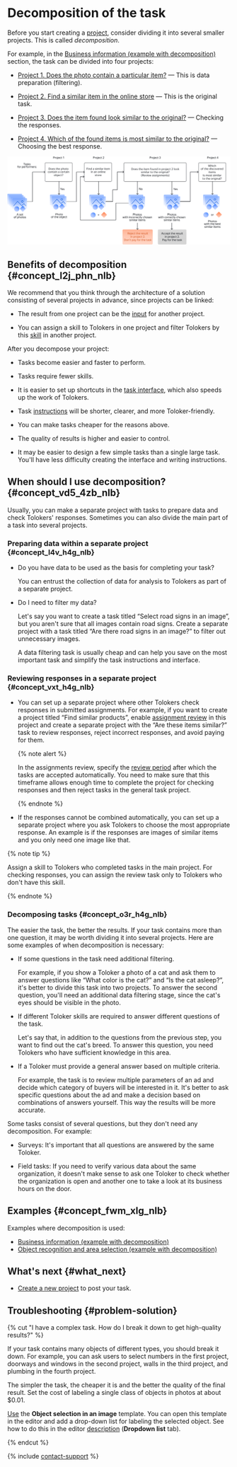 # Decomposition of the task

Before you start creating a [project](../../glossary.md#project), consider dividing it into several smaller projects. This is called _decomposition_.

For example, in the [Business information (example with decomposition)](data-collection.md) section, the task can be divided into four projects:

- [Project 1. Does the photo contain a particular item?](contain_item.md) — This is data preparation (filtering).

- [Project 2. Find a similar item in the online store](find_an_item_in_store.md) — This is the original task.

- [Project 3. Does the item found look similar to the original?](item_look_similar.md) — Checking the responses.

- [Project 4. Which of the found items is most similar to the original?](item_more_similar.md) — Choosing the best response.

![](../_images/other/main-1.svg)

## Benefits of decomposition {#concept_l2j_phn_nlb}

We recommend that you think through the architecture of a solution consisting of several projects in advance, since projects can be linked:

- The result from one project can be the [input](../../glossary.md#input-output-data) for another project.

- You can assign a skill to Tolokers in one project and filter Tolokers by this [skill](../../glossary.md#skill) in another project.

After you decompose your project:

- Tasks become easier and faster to perform.

- Tasks require fewer skills.

- It is easier to set up shortcuts in the [task interface](../../glossary.md#task-interface), which also speeds up the work of Tolokers.

- Task [instructions](../../glossary.md#instructions) will be shorter, clearer, and more Toloker-friendly.

- You can make tasks cheaper for the reasons above.

- The quality of results is higher and easier to control.

- It may be easier to design a few simple tasks than a single large task. You'll have less difficulty creating the interface and writing instructions.

## When should I use decomposition? {#concept_vd5_4zb_nlb}

Usually, you can make a separate project with tasks to prepare data and check Tolokers' responses. Sometimes you can also divide the main part of a task into several projects.

### Preparing data within a separate project {#concept_l4v_h4g_nlb}

- Do you have data to be used as the basis for completing your task?

    You can entrust the collection of data for analysis to Tolokers as part of a separate project.

- Do I need to filter my data?

    Let's say you want to create a task titled “Select road signs in an image”, but you aren't sure that all images contain road signs. Create a separate project with a task titled “Are there road signs in an image?” to filter out unnecessary images.

    A data filtering task is usually cheap and can help you save on the most important task and simplify the task instructions and interface.

### Reviewing responses in a separate project {#concept_vxt_h4g_nlb}

- You can set up a separate project where other Tolokers check responses in submitted assignments. For example, if you want to create a project titled “Find similar products”, enable [assignment review](../../glossary.md#assignment-review) in this project and create a separate project with the “Are these items similar?” task to review responses, reject incorrect responses, and avoid paying for them.

    {% note alert %}

    In the assignments review, specify the [review period](../../glossary.md#review-period) after which the tasks are accepted automatically. You need to make sure that this timeframe allows enough time to complete the project for checking responses and then reject tasks in the general task project.

    {% endnote %}

- If the responses cannot be combined automatically, you can set up a separate project where you ask Tolokers to choose the most appropriate response. An example is if the responses are images of similar items and you only need one image like that.

{% note tip %}

Assign a skill to Tolokers who completed tasks in the main project. For checking responses, you can assign the review task only to Tolokers who don't have this skill.

{% endnote %}

### Decomposing tasks {#concept_o3r_h4g_nlb}

The easier the task, the better the results. If your task contains more than one question, it may be worth dividing it into several projects. Here are some examples of when decomposition is necessary:

- If some questions in the task need additional filtering.

    For example, if you show a Toloker a photo of a cat and ask them to answer questions like “What color is the cat?” and “Is the cat asleep?”, it's better to divide this task into two projects. To answer the second question, you'll need an additional data filtering stage, since the cat's eyes should be visible in the photo.

- If different Toloker skills are required to answer different questions of the task.

    Let's say that, in addition to the questions from the previous step, you want to find out the cat's breed. To answer this question, you need Tolokers who have sufficient knowledge in this area.

- If a Toloker must provide a general answer based on multiple criteria.

    For example, the task is to review multiple parameters of an ad and decide which category of buyers will be interested in it. It's better to ask specific questions about the ad and make a decision based on combinations of answers yourself. This way the results will be more accurate.

Some tasks consist of several questions, but they don't need any decomposition. For example:

- Surveys: It's important that all questions are answered by the same Toloker.

- Field tasks: If you need to verify various data about the same organization, it doesn't make sense to ask one Toloker to check whether the organization is open and another one to take a look at its business hours on the door.

## Examples {#concept_fwm_xlg_nlb}

Examples where decomposition is used:

- [Business information (example with decomposition)](data-collection.md)
- [Object recognition and area selection (example with decomposition)](image-segmentation-overview.md)

## What's next {#what_next}

- [Create a new project](project.md) to post your task.

## Troubleshooting {#problem-solution}

{% cut "I have a complex task. How do I break it down to get high-quality results?" %}

If your task contains many objects of different types, you should break it down. For example, you can ask users to select numbers in the first project, doorways and windows in the second project, walls in the third project, and plumbing in the fourth project.

The simpler the task, the cheaper it is and the better the quality of the final result. Set the cost of labeling a single class of objects in photos at about $0.01.

[Use](../tutorials/selection.md) the **Object selection in an image** template. You can open this template in the editor and add a drop-down list for labeling the selected object. See how to do this in the editor [description](t-components/image-annotation.md#annotation) (**Dropdown list** tab).

{% endcut %}

{% include [contact-support](../_includes/contact-support-help.md) %}
